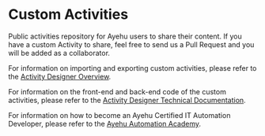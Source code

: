 # Custom Activities
Public activities repository for Ayehu users to share their content.
If you have a custom Activity to share, feel free to send us a Pull Request and you will be added as a collaborator.

For information on importing and exporting custom activities, please refer to the [Activity Designer Overview](https://support.ayehu.com/hc/en-us/articles/360036178974-Activity-Designer-Overview).

For information on the front-end and back-end code of the custom activities, please refer to the [Activity Designer Technical Documentation](https://support.ayehu.com/hc/en-us/articles/360036188734-Activity-Designer-Technical-Documentation).

For information on how to become an Ayehu Certified IT Automation Developer, please refer to the [Ayehu Automation Academy](https://ayehu.com/resources/ayehu-automation-academy%20-/).
